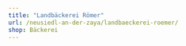 ```yaml
---
title: "Landbäckerei Römer"
url: /neusiedl-an-der-zaya/landbaeckerei-roemer/
shop: Bäckerei
---
```

